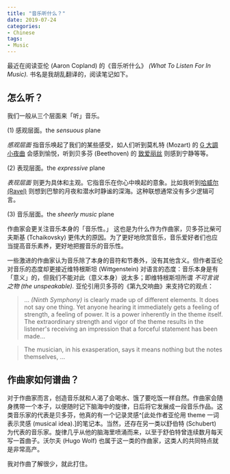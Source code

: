 ```yaml
---
title: "音乐听什么？"
date: 2019-07-24
categories:
- Chinese 
tags: 
- Music
---
```


最近在阅读亚伦 (Aaron Copland) 的《音乐听什么》 *(What To Listen For In Music).* 书名是我胡乱翻译的，阅读笔记如下。


## 怎么听？

我们一般从三个层面来「听」音乐。

(1) 感观层面。the *sensuous* plane

*感观层面* 指音乐唤起了我们的某些感受，如人们听到莫札特 (Mozart) 的 [G 大調小夜曲](https://www.youtube.com/watch?v=vG_FBIbGuvg) 会感到愉悦，听到贝多芬 (Beethoven) 的 [致爱丽丝](https://www.youtube.com/watch?v=cwKt9NoG2sU) 则感到宁静等等。
   
(2) 表现层面。the *expressive* plane

*表现层面* 则更为具体和主观。它指音乐在你心中唤起的意象。比如我听到[哈威尔 (Ravel)](https://www.youtube.com/watch?v=qhEOs8y5-6c) 则想到巴黎的月夜和潜水时静谧的深海。这种联想通常没有多少逻辑可言。
   
(3) 音乐层面。the *sheerly music* plane
    
作曲家会更关注音乐本身的「音乐性。」 这也是为什么作为作曲家，贝多芬比柴可夫斯基 (Tchaikovsky) 更伟大的原因。为了更好地欣赏音乐，音乐爱好者们也应当提高音乐素养，更好地把握音乐的音乐性。


一些激进的作曲家认为音乐除了本身的音符和节奏外，没有其他含义。但作者亚伦对音乐的态度却更接近维特根斯坦 (Wittgenstein) 对语言的态度：音乐本身是有「意义」的，但我们不能对此（意义本身）说太多；即维特根斯坦所谓 *不可言说之物 (the unspeakable).* 亚伦引用贝多芬的《第九交响曲》来支持它的观点：

> ... *(Ninth Symphony)* is clearly made up of different elements. It does not say one thing. Yet anyone hearing it immediately gets a feeling of strength, a feeling of power. It is a power inherently in the theme itself. The extraordinary strength and vigor of the theme results in the listener's receiving an impression that a forceful statement has been made...  

>  The musician, in his exasperation, says it means nothing but the notes themselves, ... 

## 作曲家如何谱曲？

对于作曲家而言，创造音乐就和人渴了会喝水、饿了要吃饭一样自然。作曲家会随身携带一个本子，以便随时记下脑海中的旋律，日后将它发展成一段音乐作品。这类音乐家的代表是贝多芬，他真的有一个记录灵感^[此处作者亚伦用 theme 一词表示灵感 (musical idea).]的笔记本。当然，还存在另一类以舒伯特 (Schubert) 为代表的音乐家。旋律几乎从他的脑海里喷涌而来，以至于舒伯特曾连续数月每天写一首曲子。沃尔夫 (Hugo Wolf) 也属于这一类的作曲家，这类人的共同特点就是非常高产。

我对作曲了解很少，就此打住。












